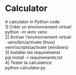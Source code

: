 # Calculator
A calculator in Python code
<br>
1] Créer un environnement virtuel<br>
python -m venv venv
<br>
2] Activer l'environnement virtuel<br>
. venv/bin/activate (linux)<br>
venv\scripts\activate (windows)
<br>
3] Installer les requirements<br>
pip install -r requirements.txt
<br>
4] Tester la calculatrice<br>
python calculator.py
